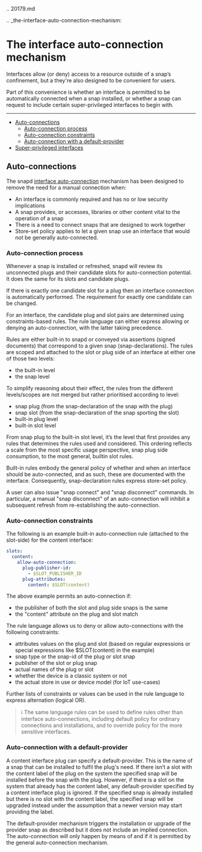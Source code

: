 .. 20179.md

.. _the-interface-auto-connection-mechanism:

# The interface auto-connection mechanism

Interfaces allow (or deny) access to a resource outside of a snap’s confinement, but a they're also designed to be convenient for users.

Part of this convenience is whether an interface is permitted to be automatically connected when a snap installed, or whether a snap can request to include certain super-privileged interfaces to begin with.

---

- [Auto-connections](#the-interface-auto-connection-mechanism-heading--autoconnect)
  - [Auto-connection process](#the-interface-auto-connection-mechanism-heading--process)
  - [Auto-connection constraints](#the-interface-auto-connection-mechanism-heading--constraints)
  - [Auto-connection with a default-provider](#the-interface-auto-connection-mechanism-heading--default--provider)
- [Super-privileged interfaces](#the-interface-auto-connection-mechanism-heading--super)

<h2 id='the-interface-auto-connection-mechanism-heading--autoconnect'>Auto-connections</h2>

The snapd [interface auto-connection](interface-management.md#the-interface-auto-connection-mechanism-heading--auto-connections) mechanism has been designed to remove the need for a manual connection when:

- An interface is commonly required and has no or low security implications
- A snap provides, or accesses, libraries or other content vital to the operation of a snap
- There is a need to connect snaps that are designed to work together
- Store-set policy applies to let a given snap use an interface that would not be generally auto-connected.

<h3 id='the-interface-auto-connection-mechanism-heading--process'>Auto-connection process</h3>

Whenever a snap is installed or refreshed, snapd will review its unconnected plugs and their candidate slots for auto-connection potential. It does the same for its slots and candidate plugs.

If there is exactly one candidate slot for a plug then an interface connection is automatically performed. The requirement for exactly one candidate can be changed.

For an interface, the candidate plug and slot pairs are determined using constraints-based rules. The rule language can either express allowing or denying an auto-connection, with the latter taking precedence.

Rules are either built-in to snapd or conveyed via assertions (signed documents) that correspond to a given snap (snap-declarations). The rules are scoped and attached to the slot or plug side of an interface at either one of those two levels:

- the built-in level
- the snap level

To simplify reasoning about their effect, the rules from the different levels/scopes are not merged but rather prioritised according to level:

- snap plug (from the snap-declaration of the snap with the plug)
- snap slot (from the snap-declaration of the snap sporting the slot)
- built-in plug level
- built-in slot level

From snap plug to the built-in slot level, it’s the level that first provides any rules that determines the rules used and considered. This ordering reflects a scale from the most specific usage perspective, snap plug side consumption, to the most general, builtin slot rules.

Built-in rules embody the general policy of whether and when an interface should be auto-connected, and as such, these are documented with the interface. Consequently, snap-declaration rules express store-set policy.

A user can also issue "snap connect" and "snap disconnect" commands. In particular, a manual "snap disconnect" of an auto-connection will inhibit a subsequent refresh from re-establishing the auto-connection.

<h3 id='the-interface-auto-connection-mechanism-heading--constraints'>Auto-connection constraints</h3>

The following is an example built-in auto-connection rule (attached to the slot-side) for the content interface:

```yaml
slots:
  content:
    allow-auto-connection:
      plug-publisher-id:
        - $SLOT_PUBLISHER_ID
      plug-attributes:
        content: $SLOT(content)
```

The above example permits an auto-connection if:

- the publisher of both the slot and plug side snaps is the same
- the "content" attribute on the plug and slot match

The rule language allows us to deny or allow auto-connections with the following constraints:

- attributes values on the plug and slot (based on regular expressions or special expressions like $SLOT(content) in the example)
- snap type or the snap-id of the plug or slot snap
- publisher of the slot or plug snap
- actual names of the plug or slot
- whether the device is a classic system or not
- the actual store in use or device model (for IoT use-cases)

Further lists of constraints or values can be used in the rule language to express alternation (logical OR).

> ℹ  The same language rules can be used to define rules other than interface auto-connections, including default policy for ordinary connections and installations, and to override policy for the more sensitive interfaces.

<h3 id='the-interface-auto-connection-mechanism-heading--default-provider'>Auto-connection with a default-provider</h3>

A content interface plug can specify a default-provider. This is the name of a snap that can be installed to fulfil the plug's need. If there isn’t a slot with the content label of the plug on the system the specified snap will be installed before the snap with the plug. However, if there is a slot on the system that already has the content label, any default-provider specified by a content interface plug is ignored. If the specified snap is already installed but there is no slot with the content label, the specified snap will be upgraded instead under the assumption that a newer version may start providing the label.

The default-provider mechanism triggers the installation or upgrade of the provider snap as described but it does not include an implied connection. The auto-connection will only happen by means of and if it is permitted by the general auto-connection mechanism.